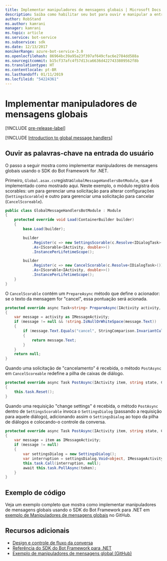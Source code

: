 ```yaml
---
title: Implementar manipuladores de mensagens globais | Microsoft Docs
description: Saiba como habilitar seu bot para ouvir e manipular a entrada do usuário contendo determinadas palavras-chave usando o SDK do Bot Framework para .NET.
author: RobStand
ms.author: kamrani
manager: kamrani
ms.topic: article
ms.service: bot-service
ms.subservice: sdk
ms.date: 12/13/2017
monikerRange: azure-bot-service-3.0
ms.openlocfilehash: 86964bc39a95a23f397af649cfac6e2784dd588a
ms.sourcegitcommit: b15cf37afc4f57d13ca6636d4227433809562f8b
ms.translationtype: HT
ms.contentlocale: pt-BR
ms.lasthandoff: 01/11/2019
ms.locfileid: "54224361"
---
```

# <a name="implement-global-message-handlers"></a>Implementar manipuladores de mensagens globais

[!INCLUDE [pre-release-label](../includes/pre-release-label-v3.md)]

[!INCLUDE [Introduction to global message handlers](../includes/snippet-global-handlers-intro.md)]

## <a name="listen-for-keywords-in-user-input"></a>Ouvir as palavras-chave na entrada do usuário

O passo a seguir mostra como implementar manipuladores de mensagens globais usando o SDK do Bot Framework for .NET.

Primeiro, `Global.asax.cs`registra`GlobalMessageHandlersBotModule`, que é implementado como mostrado aqui. Neste exemplo, o módulo registra dois scorables: um para gerenciar uma solicitação para alterar configurações (`SettingsScorable`) e outro para gerenciar uma solicitação para cancelar (`CancelScoreable`).

```cs
public class GlobalMessageHandlersBotModule : Module
{
    protected override void Load(ContainerBuilder builder)
    {
        base.Load(builder);

        builder
            .Register(c => new SettingsScorable(c.Resolve<IDialogTask>()))
            .As<IScorable<IActivity, double>>()
            .InstancePerLifetimeScope();

        builder
            .Register(c => new CancelScorable(c.Resolve<IDialogTask>()))
            .As<IScorable<IActivity, double>>()
            .InstancePerLifetimeScope();
    }
}
```

O `CancelScorable` contém um `PrepareAsync` método que define o acionador: se o texto da mensagem for "cancel", essa pontuação será acionada.

```cs
protected override async Task<string> PrepareAsync(IActivity activity, CancellationToken token)
{
    var message = activity as IMessageActivity;
    if (message != null && !string.IsNullOrWhiteSpace(message.Text))
    {
        if (message.Text.Equals("cancel", StringComparison.InvariantCultureIgnoreCase))
        {
            return message.Text;
        }
    }
    return null;
}
```

Quando uma solicitação de "cancelamento" é recebida, o método `PostAsync` em `CancelScoreable` redefine a pilha de caixas de diálogo. 

```cs
protected override async Task PostAsync(IActivity item, string state, CancellationToken token)
{
    this.task.Reset();
}
```

Quando uma requisição "change settings" é recebida, o método `PostAsync` dentro de `SettingsScorable` invoca o `SettingsDialog` (passando a requisição para aquele diálogo), adicionando assim o `SettingsDialog` ao topo da pilha de diálogos e colocando-o controle da conversa.

```cs
protected override async Task PostAsync(IActivity item, string state, CancellationToken token)
{
    var message = item as IMessageActivity;
    if (message != null)
    {
        var settingsDialog = new SettingsDialog();
        var interruption = settingsDialog.Void<object, IMessageActivity>();
        this.task.Call(interruption, null);
        await this.task.PollAsync(token);
    }
}
```

## <a name="sample-code"></a>Exemplo de código

Veja um exemplo completo que mostra como implementar manipuladores de mensagens globais usando o SDK do Bot Framework para .NET em <a href="https://github.com/Microsoft/BotBuilder-Samples/tree/master/CSharp/core-GlobalMessageHandlers" target="_blank">exemplo de Manipuladores de mensagens globais</a> no GitHub.

## <a name="additional-resources"></a>Recursos adicionais

- [Design e controle de fluxo da conversa](../bot-service-design-conversation-flow.md)
- <a href="/dotnet/api/?view=botbuilder-3.12.2.4" target="_blank">Referência do SDK do Bot Framework para .NET</a>
- <a href="https://github.com/Microsoft/BotBuilder-Samples/tree/master/CSharp/core-GlobalMessageHandlers" target="_blank">Exemplo de manipuladores de mensagens global (GitHub)</a>
